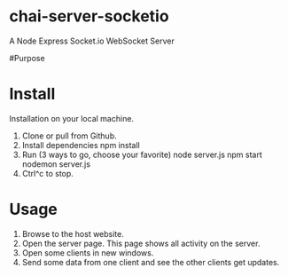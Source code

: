 # chai-server-socketio
A Node Express Socket.io WebSocket Server

#Purpose


# Install
Installation on your local machine.
1. Clone or pull from Github.
2. Install dependencies 
    npm install
3. Run (3 ways to go, choose your favorite)
    node server.js
    npm start
    nodemon server.js
4. Ctrl^c to stop.

# Usage
1. Browse to the host website.
2. Open the server page. This page shows all activity on the server.
3. Open some clients in new windows. 
4. Send some data from one client and see the other clients get updates.